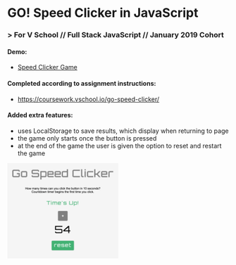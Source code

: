 # GO! Speed Clicker in JavaScript
### > For V School // Full Stack JavaScript // January 2019 Cohort

#### Demo:
- <a href="https://htmlpreview.github.io/?https://github.com/yummywakame/V-School-Assignments/blob/master/exercises/week-04/04-go-speed-clicker/index.html" target="_blank">Speed Clicker Game</a>

#### Completed according to assignment instructions: 
- https://coursework.vschool.io/go-speed-clicker/

#### Added extra features:
- uses LocalStorage to save results, which display when returning to page
- the game only starts once the button is pressed
- at the end of the game the user is given the option to reset and restart the game

<img src="screenshot.png" width="50%">

